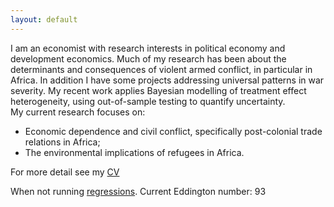 ```yaml
---
layout: default
---
```


I am an economist with research interests in political economy and development economics. 
Much of my research has been about the determinants and consequences of violent armed conflict, in particular in Africa. 
In addition I have some projects addressing universal patterns in war severity. 
My recent work applies Bayesian modelling of treatment effect heterogeneity, using out-of-sample testing to quantify uncertainty.   
My current research focuses on:

* Economic dependence and civil conflict, specifically post-colonial trade relations in Africa;
* The environmental implications of refugees in Africa.

For more detail see my [CV](http://commoneconomist.github.io/files/vanweezel-cv.pdf)  

When not running [regressions](https://www.strava.com/athletes/2135375). Current Eddington number: 93
